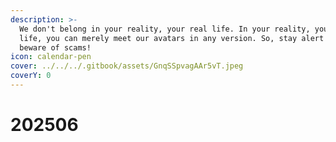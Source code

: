 ```yaml
---
description: >-
  We don't belong in your reality, your real life. In your reality, your real
  life, you can merely meet our avatars in any version. So, stay alert and
  beware of scams!
icon: calendar-pen
cover: ../../../.gitbook/assets/GnqSSpvagAAr5vT.jpeg
coverY: 0
---
```


# 202506


